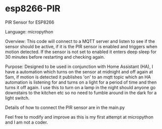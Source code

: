 # esp8266-PIR
PIR Sensor for ESP8266

Language:
micropython

Overview:
This code will connect to a MQTT server and listen to see if the sensor should be active, if it is the PIR sensor is enabled and triggers when motion detected.  If the sensor is not set to enabled it enters deep sleep for 30 minutes before restarting and checking again.

Purpose:
Designed to be used in conjunction with Home Assistant (HA), I have a automation which turns on the sensor at midnight and off again at 5am, if motion is detected it publishes 'on' to an mqtt topic which an HA automation is listening for and turns on a light for a period of time and then turns it off again.  I use this to turn on a lamp in the night should anyone go downstairs to the kitchen etc so no need to fumble around in the dark for a light switch.

Details of how to connect the PIR sensor are in the main.py

Feel free to modify and improve as this is my first attempt at micropython and I am not a coder.
